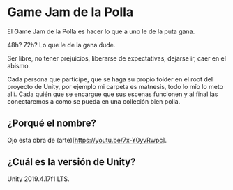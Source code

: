 # Game Jam de la Polla

El Game Jam de la Polla es hacer lo que a uno le de la puta gana.

48h? 72h? Lo que le de la gana dude.

Ser libre, no tener prejuicios, liberarse de expectativas, dejarse ir, caer en
el abismo.

Cada persona que participe, que se haga su propio folder en el root del proyecto
de Unity, por ejemplo mi carpeta es matnesis, todo lo mío lo meto allí. Cada
quién que se encargue que sus escenas funcionen y al final las conectaremos a
como se pueda en una colleción bien polla.

## ¿Porqué el nombre?

Ojo esta obra de (arte)[https://youtu.be/7x-Y0yvRwpc].

## ¿Cuál es la versión de Unity?

Unity 2019.4.17f1 LTS.
